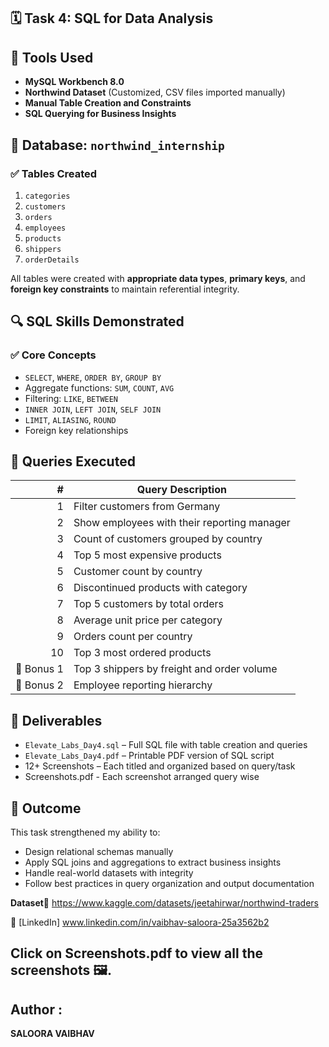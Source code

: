 ## 🗓️ Task 4: SQL for Data Analysis

## 🧰 Tools Used
- **MySQL Workbench 8.0**
- **Northwind Dataset** (Customized, CSV files imported manually)
- **Manual Table Creation and Constraints**
- **SQL Querying for Business Insights**


## 🧱 Database: `northwind_internship`

### ✅ Tables Created
1. `categories`
2. `customers`
3. `orders`
4. `employees`
5. `products`
6. `shippers`
7. `orderDetails`

All tables were created with **appropriate data types**, **primary keys**, and **foreign key constraints** to maintain referential integrity.


## 🔍 SQL Skills Demonstrated

### ✅ Core Concepts
- `SELECT`, `WHERE`, `ORDER BY`, `GROUP BY`
- Aggregate functions: `SUM`, `COUNT`, `AVG`
- Filtering: `LIKE`, `BETWEEN`
- `INNER JOIN`, `LEFT JOIN`, `SELF JOIN`
- `LIMIT`, `ALIASING`, `ROUND`
- Foreign key relationships


## 📑 Queries Executed

| # | Query Description |
|--:|--------------------|
| 1 | Filter customers from Germany |
| 2 | Show employees with their reporting manager |
| 3 | Count of customers grouped by country |
| 4 | Top 5 most expensive products |
| 5 | Customer count by country |
| 6 | Discontinued products with category |
| 7 | Top 5 customers by total orders |
| 8 | Average unit price per category |
| 9 | Orders count per country |
| 10 | Top 3 most ordered products |
| 💎 Bonus 1 | Top 3 shippers by freight and order volume |
| 💎 Bonus 2 | Employee reporting hierarchy |



## 📁 Deliverables

- `Elevate_Labs_Day4.sql` – Full SQL file with table creation and queries
- `Elevate_Labs_Day4.pdf` – Printable PDF version of SQL script
- 12+ Screenshots – Each titled and organized based on query/task
- Screenshots.pdf - Each screenshot arranged query wise


## 🚀 Outcome

This task strengthened my ability to:
- Design relational schemas manually
- Apply SQL joins and aggregations to extract business insights
- Handle real-world datasets with integrity
- Follow best practices in query organization and output documentation

**Dataset🔗** https://www.kaggle.com/datasets/jeetahirwar/northwind-traders

🔗 [LinkedIn] www.linkedin.com/in/vaibhav-saloora-25a3562b2

## Click on Screenshots.pdf to view all the screenshots 🖼️.

## Author :
**SALOORA VAIBHAV**

